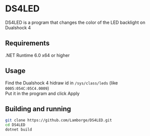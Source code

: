 # DS4LED

DS4LED is a program that changes the color of the LED backlight on Dualshock 4

## Requirements
.NET Runtime 6.0 x64 or higher

## Usage

Find the Dualshock 4 hidraw id in ```/sys/class/leds``` (like ```0005:054C:05C4.0009```)\
Put it in the program and click Apply

## Building and running
```bash
git clone https://github.com/Lamborge/DS4LED.git
cd DS4LED
dotnet build
```
